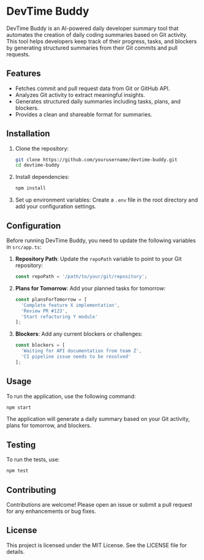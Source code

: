 # DevTime Buddy

DevTime Buddy is an AI-powered daily developer summary tool that automates the creation of daily coding summaries based on Git activity. This tool helps developers keep track of their progress, tasks, and blockers by generating structured summaries from their Git commits and pull requests.

## Features

- Fetches commit and pull request data from Git or GitHub API.
- Analyzes Git activity to extract meaningful insights.
- Generates structured daily summaries including tasks, plans, and blockers.
- Provides a clean and shareable format for summaries.

## Installation

1. Clone the repository:
   ```bash
   git clone https://github.com/yourusername/devtime-buddy.git
   cd devtime-buddy
   ```

2. Install dependencies:
   ```bash
   npm install
   ```

3. Set up environment variables:
   Create a `.env` file in the root directory and add your configuration settings.

## Configuration

Before running DevTime Buddy, you need to update the following variables in `src/app.ts`:

1. **Repository Path**: Update the `repoPath` variable to point to your Git repository:
   ```typescript
   const repoPath = '/path/to/your/git/repository';
   ```

2. **Plans for Tomorrow**: Add your planned tasks for tomorrow:
   ```typescript
   const plansForTomorrow = [
     'Complete feature X implementation',
     'Review PR #123',
     'Start refactoring Y module'
   ];
   ```

3. **Blockers**: Add any current blockers or challenges:
   ```typescript
   const blockers = [
     'Waiting for API documentation from team Z',
     'CI pipeline issue needs to be resolved'
   ];
   ```

## Usage

To run the application, use the following command:
```bash
npm start
```

The application will generate a daily summary based on your Git activity, plans for tomorrow, and blockers.

## Testing

To run the tests, use:
```bash
npm test
```

## Contributing

Contributions are welcome! Please open an issue or submit a pull request for any enhancements or bug fixes.

## License

This project is licensed under the MIT License. See the LICENSE file for details.